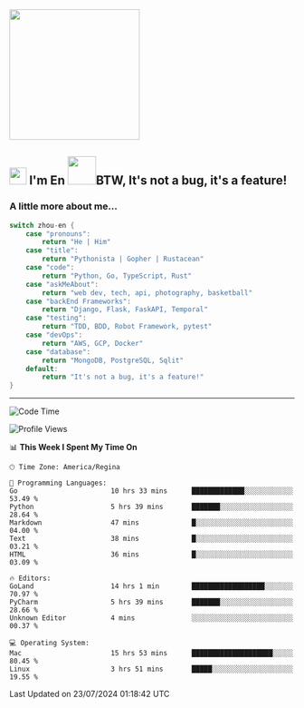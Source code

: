 <img align='center' src="https://media.giphy.com/media/GP1TJJSV4Ys1r64q2A/giphy.gif" width="230">

<h2><img src="https://emojis.slackmojis.com/emojis/images/1531849430/4246/blob-sunglasses.gif?1531849430" width="30"/> I'm En <img src="https://media.giphy.com/media/12oufCB0MyZ1Go/giphy.gif" width="50">BTW, It's not a bug, it's a feature!</h2>


<!-- <img align='right' src="https://media.giphy.com/media/M9gbBd9nbDrOTu1Mqx/giphy.gif" width="230"> -->


### A little more about me... 
<!--
```javascript
const zhou-en = {
    pronouns: "He" | "Him",
    title: "Pythonista" | "Gopher" | "Rustacean",
    code: ["Python", "Go", "Rust", "TypeScript"],
    askMeAbout: ["web dev", "tech", "app dev", "photography"],
    technologies: {
        backEnd: {
            python: ["Django", "Flask", "FaskAPI"],
            go: []
        },
        scraping: ["selenium", "scrapy", "spider"],
        testing: ["Robot Framework"],
        devOps: ["AWS", "Docker", "GCP", "Nginx"],
        databases: ["mongo", "postgresql", "sqlite"],
        misc: ["Firebase", "Heroku"]
    },
    architecture: ["Event Driven Architecture", "Microservices"],
    currentFocus: ["Temporal", "Rust"],
    funFact: "It's not a bug, it's a feature!"
};
```
  -->

```go
switch zhou-en {
    case "pronouns":
        return "He | Him"
    case "title":
        return "Pythonista | Gopher | Rustacean"
    case "code":
        return "Python, Go, TypeScript, Rust"
    case "askMeAbout":
        return "web dev, tech, api, photography, basketball"
    case "backEnd Frameworks":
        return "Django, Flask, FaskAPI, Temporal"
    case "testing":
        return "TDD, BDD, Robot Framework, pytest"
    case "devOps":
        return "AWS, GCP, Docker"
    case "database":
        return "MongoDB, PostgreSQL, Sqlit"
    default:
        return "It's not a bug, it's a feature!"
}
```




---
<!--START_SECTION:waka-->
![Code Time](http://img.shields.io/badge/Code%20Time-1%2C570%20hrs%2043%20mins-blue)

![Profile Views](http://img.shields.io/badge/Profile%20Views-0-blue)

📊 **This Week I Spent My Time On** 

```text
🕑︎ Time Zone: America/Regina

💬 Programming Languages: 
Go                       10 hrs 33 mins      █████████████░░░░░░░░░░░░   53.49 % 
Python                   5 hrs 39 mins       ███████░░░░░░░░░░░░░░░░░░   28.64 % 
Markdown                 47 mins             █░░░░░░░░░░░░░░░░░░░░░░░░   04.00 % 
Text                     38 mins             █░░░░░░░░░░░░░░░░░░░░░░░░   03.21 % 
HTML                     36 mins             █░░░░░░░░░░░░░░░░░░░░░░░░   03.09 % 

🔥 Editors: 
GoLand                   14 hrs 1 min        ██████████████████░░░░░░░   70.97 % 
PyCharm                  5 hrs 39 mins       ███████░░░░░░░░░░░░░░░░░░   28.66 % 
Unknown Editor           4 mins              ░░░░░░░░░░░░░░░░░░░░░░░░░   00.37 % 

💻 Operating System: 
Mac                      15 hrs 53 mins      ████████████████████░░░░░   80.45 % 
Linux                    3 hrs 51 mins       █████░░░░░░░░░░░░░░░░░░░░   19.55 % 
```


 Last Updated on 23/07/2024 01:18:42 UTC
<!--END_SECTION:waka-->

